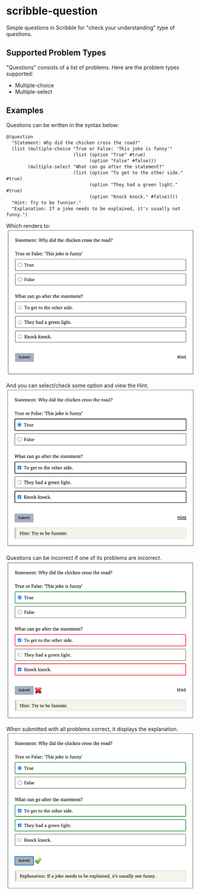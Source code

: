 # scribble-question
Simple questions in Scribble for "check your understanding" type of questions.

## Supported Problem Types
"Questions" consists of a list of problems. Here are the problem types supported:
- Multiple-choice
- Multiple-select

## Examples

Questions can be written in the syntax below:
```rkt
@(question 
  "Statement: Why did the chicken cross the road?"
  (list (multiple-choice "True or False: 'This joke is funny'"
                         (list (option "True" #true)
                               (option "False" #false)))
        (multiple-select "What can go after the statement?"
                         (list (option "To get to the other side." #true)
                               (option "They had a green light." #true)
                               (option "Knock knock." #false))))
  "Hint: Try to be funnier."
  "Explanation: If a joke needs to be explained, it's usually not funny.")
```

Which renders to:
![screenshot-1](screenshots/img1.png)

And you can select/check some option and view the Hint.
![screenshot-2](screenshots/img2.png)

Questions can be incorrect if one of its problems are incorrect.
![screenshot-2](screenshots/img3.png)

When submitted with all problems correct, it displays the explanation.
![screenshot-2](screenshots/img4.png)